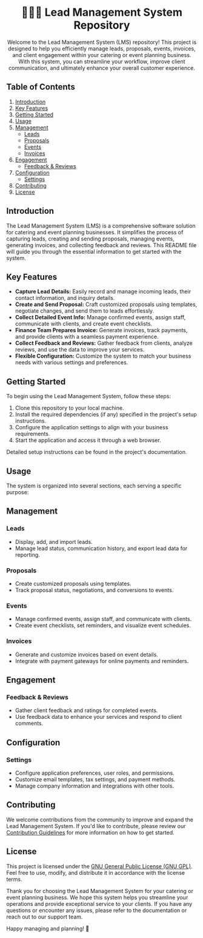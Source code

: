 <div align="center">
  <h1>👨🏻‍💻 Lead Management System Repository</h1>
  <p>Welcome to the Lead Management System (LMS) repository! This project is designed to help you efficiently manage leads, proposals, events, invoices, and client engagement within your catering or event planning business. With this system, you can streamline your workflow, improve client communication, and ultimately enhance your overall customer experience.</p>
</div>

## Table of Contents

1. [Introduction](#introduction)
2. [Key Features](#key-features)
3. [Getting Started](#getting-started)
4. [Usage](#usage)
5. [Management](#management)
   - [Leads](#leads)
   - [Proposals](#proposals)
   - [Events](#events)
   - [Invoices](#invoices)
6. [Engagement](#engagement)
   - [Feedback & Reviews](#feedback--reviews)
7. [Configuration](#configuration)
   - [Settings](#settings)
8. [Contributing](#contributing)
9. [License](#license)

## Introduction

The Lead Management System (LMS) is a comprehensive software solution for catering and event planning businesses. It simplifies the process of capturing leads, creating and sending proposals, managing events, generating invoices, and collecting feedback and reviews. This README file will guide you through the essential information to get started with the system.

## Key Features

- **Capture Lead Details:** Easily record and manage incoming leads, their contact information, and inquiry details.
- **Create and Send Proposal:** Craft customized proposals using templates, negotiate changes, and send them to leads effortlessly.
- **Collect Detailed Event Info:** Manage confirmed events, assign staff, communicate with clients, and create event checklists.
- **Finance Team Prepares Invoice:** Generate invoices, track payments, and provide clients with a seamless payment experience.
- **Collect Feedback and Reviews:** Gather feedback from clients, analyze reviews, and use the data to improve your services.
- **Flexible Configuration:** Customize the system to match your business needs with various settings and preferences.

## Getting Started

To begin using the Lead Management System, follow these steps:

1. Clone this repository to your local machine.
2. Install the required dependencies (if any) specified in the project's setup instructions.
3. Configure the application settings to align with your business requirements.
4. Start the application and access it through a web browser.

Detailed setup instructions can be found in the project's documentation.

## Usage

The system is organized into several sections, each serving a specific purpose:

## Management

### Leads

- Display, add, and import leads.
- Manage lead status, communication history, and export lead data for reporting.

### Proposals

- Create customized proposals using templates.
- Track proposal status, negotiations, and conversions to events.

### Events

- Manage confirmed events, assign staff, and communicate with clients.
- Create event checklists, set reminders, and visualize event schedules.

### Invoices

- Generate and customize invoices based on event details.
- Integrate with payment gateways for online payments and reminders.

## Engagement

### Feedback & Reviews

- Gather client feedback and ratings for completed events.
- Use feedback data to enhance your services and respond to client comments.

## Configuration

### Settings

- Configure application preferences, user roles, and permissions.
- Customize email templates, tax settings, and payment methods.
- Manage company information and integrations with other tools.

## Contributing

We welcome contributions from the community to improve and expand the Lead Management System. If you'd like to contribute, please review our [Contribution Guidelines](CONTRIBUTING.md) for more information on how to get started.

## License

This project is licensed under the [GNU General Public License (GNU GPL)](LICENSE). Feel free to use, modify, and distribute it in accordance with the license terms.

Thank you for choosing the Lead Management System for your catering or event planning business. We hope this system helps you streamline your operations and provide exceptional service to your clients. If you have any questions or encounter any issues, please refer to the documentation or reach out to our support team.

Happy managing and planning! 🎉
